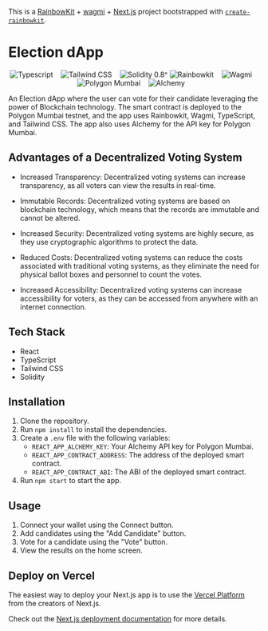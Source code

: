 This is a [RainbowKit](https://rainbowkit.com) + [wagmi](https://wagmi.sh) + [Next.js](https://nextjs.org/) project bootstrapped with [`create-rainbowkit`](https://github.com/rainbow-me/rainbowkit/tree/main/packages/create-rainbowkit).

# Election dApp

<p align="center">
  <img src="https://img.shields.io/badge/Typescript-007ACC.svg?&style=for-the-badge&logo=typescript&logoColor=white" alt="Typescript" />&nbsp;&nbsp;&nbsp;
  <img src="https://img.shields.io/badge/Tailwind_CSS-38B2AC.svg?&style=for-the-badge&logo=tailwind-css&logoColor=white" alt="Tailwind CSS" />&nbsp;&nbsp;&nbsp;
  <img src="https://img.shields.io/badge/solidity-0.8.4-orange" alt="Solidity 0.8^">
  <img src="https://img.shields.io/badge/Rainbowkit-FF4154.svg?&style=for-the-badge&logo=rainbow&logoColor=white" alt="Rainbowkit" />&nbsp;&nbsp;&nbsp;
  <img src="https://img.shields.io/badge/Wagmi-414141.svg?&style=for-the-badge&logo=wagmi&logoColor=white" alt="Wagmi" />&nbsp;&nbsp;&nbsp;
  <img src="https://img.shields.io/badge/Polygon_Mumbai-8247E5.svg?&style=for-the-badge&logo=polygon&logoColor=white" alt="Polygon Mumbai" />&nbsp;&nbsp;&nbsp;
  <img src="https://img.shields.io/badge/Alchemy-5B4E9B.svg?&style=for-the-badge&logo=alchemy&logoColor=white" alt="Alchemy" />&nbsp;&nbsp;&nbsp;
</p>


An Election dApp where the user can vote for their candidate leveraging the power of Blockchain technology. The smart contract is deployed to the Polygon Mumbai testnet, and the app uses Rainbowkit, Wagmi, TypeScript, and Tailwind CSS. The app also uses Alchemy for the API key for Polygon Mumbai.

## Advantages of a Decentralized Voting System

- Increased Transparency: Decentralized voting systems can increase transparency, as all voters can view the results in real-time.

- Immutable Records: Decentralized voting systems are based on blockchain technology, which means that the records are immutable and cannot be altered.

- Increased Security: Decentralized voting systems are highly secure, as they use cryptographic algorithms to protect the data.

- Reduced Costs: Decentralized voting systems can reduce the costs associated with traditional voting systems, as they eliminate the need for physical ballot boxes and personnel to count the votes.

- Increased Accessibility: Decentralized voting systems can increase accessibility for voters, as they can be accessed from anywhere with an internet connection.

## Tech Stack

- React
- TypeScript
- Tailwind CSS
- Solidity

## Installation

1. Clone the repository.
2. Run `npm install` to install the dependencies.
3. Create a `.env` file with the following variables:
   - `REACT_APP_ALCHEMY_KEY`: Your Alchemy API key for Polygon Mumbai.
   - `REACT_APP_CONTRACT_ADDRESS`: The address of the deployed smart contract.
   - `REACT_APP_CONTRACT_ABI`: The ABI of the deployed smart contract.
4. Run `npm start` to start the app.

## Usage

1. Connect your wallet using the Connect button.
2. Add candidates using the "Add Candidate" button.
3. Vote for a candidate using the "Vote" button.
4. View the results on the home screen.



## Deploy on Vercel

The easiest way to deploy your Next.js app is to use the [Vercel Platform](https://vercel.com/new?utm_medium=default-template&filter=next.js&utm_source=create-next-app&utm_campaign=create-next-app-readme) from the creators of Next.js.

Check out the [Next.js deployment documentation](https://nextjs.org/docs/deployment) for more details.
